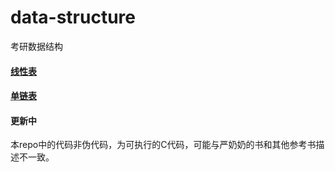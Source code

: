 # data-structure
考研数据结构

#### [线性表](https://github.com/Voyager-One/data-structure/tree/master/Sqlist)
#### [单链表](https://github.com/Voyager-One/data-structure/tree/master/List)

#### 更新中

本repo中的代码非伪代码，为可执行的C代码，可能与严奶奶的书和其他参考书描述不一致。